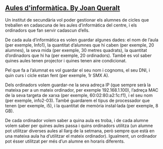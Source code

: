 ## [Aules d'informàtica. By Joan Queralt](https://gitlab.com/joanq/DAM-M2-BasesDeDades/-/blob/master/UF1/2-model_ER/activitats/aules_informatica.adoc)

Un institut de secundària vol poder gestionar els alumnes de cicles que
treballen en cadascuna de les aules d’informàtica del centre, i els ordinadors
que fan servir cadascun d’ells.


De cada aula d’informàtica es volen guardar algunes dades: el nom de l’aula
(per exemple, Info1), la quantitat d’alumnes que hi caben (per exemple,
20 alumnes), la seva mida (per exemple, 30 metres quadrats), la quantitat
d’ordinadors que hi ha (per exemple, 20 ordinadors). També es vol saber quines
aules tenen projector i quines tenen aire condicionat.


Pel que fa a l’alumnat es vol guardar el seu nom i cognoms, el seu DNI, i quin
curs i cicle estan fent (per exemple, 1r SMX A).


Dels ordinadors volem guardar-ne la seva adreça IP (que sempre serà la mateixa
per a un mateix ordinador, per exemple 192.168.1.100), l’adreça MAC de la seva
targeta de xarxa (per exemple, 60:02:80:a2:1c:f1), i el seu nom (per exemple,
info2-03). També guardarem el tipus de processador que tenen (per exemple,
i5), i la quantitat de memòria instal·lada (per exemple, 8 GB).


De cada ordinador volem saber a quina aula es troba, i de cada alumne volem
saber per quines aules passa i quins ordinadors utilitza (un alumne pot
utilitzar diverses aules al llarg de la setmana, però sempre que està en una
mateixa aula ha d’utilitzar el mateix ordinador). Igualment, un ordinador pot
ésser utilitzat per més d’un alumne en horaris diferents.